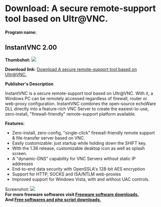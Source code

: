 # Download: A secure remote-support tool based on Ultr@VNC.

**Program name:**

## InstantVNC 2.00

  
**Thumbshot:** ![](http://www.freewarefiles.com/screenshot/instantvnc_md.gif)   
  
**Download link:** [Download A secure remote-support tool based on Ultr@VNC.](http://freesoftwares.boysofts.com/InstantVNC_program_37699.html)  
  


**Publisher's Description**  
  


InstantVNC is a secure remote-support tool based on Ultr@VNC. With it, a Windows PC can be remotely accessed regardless of firewall, router or web-proxy configuration. InstantVNC combines the open-source echoWare DLL directly into a feature-rich VNC Server to create the easiest-to-use, zero-install, "firewall-friendly" remote-support platform available. 

**Features:**

  * Zero-install, zero-config, "single-click" firewall-friendly remote support & file-transfer server based on VNC. 
  * Easily customizable: just startup while holding down the SHIFT key. 
  * With the 1.36 release, customizable desktop icon as well as splash screen. 
  * A "dynamic-DNS" capability for VNC Servers without static IP addresses 
  * End-to-end data security with OpenSSLA's 128-bit AES encryption 
  * Support for HTTP, SOCKS and ISA/NTLM web-proxies 
  * Improved support for Windows Vista, with and without UAC controls. 

  
  
Screenshot: ![](http://www.freewarefiles.com/screenshot/instantvnc.gif)   
**For more freeware softwares visit [Freeware software downloads.](http://freesoftwares.boysofts.com/)**   
**And [Free softwares and php script downloads.](http://www.boysofts.com/)**
